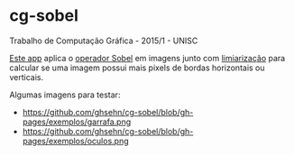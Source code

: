 # cg-sobel
Trabalho de Computação Gráfica - 2015/1 - UNISC

[Este app](http://guisehn.github.io/cg-sobel/) aplica o [operador Sobel](https://en.wikipedia.org/wiki/Sobel_operator) em imagens junto com [limiarização](https://en.wikipedia.org/wiki/Thresholding_(image_processing)) para calcular se uma imagem possui mais pixels de bordas horizontais ou verticais.

Algumas imagens para testar:

- https://github.com/ghsehn/cg-sobel/blob/gh-pages/exemplos/garrafa.png
- https://github.com/ghsehn/cg-sobel/blob/gh-pages/exemplos/oculos.png
